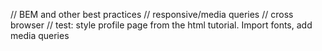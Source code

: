 // BEM and other best practices
// responsive/media queries
// cross browser
// test: style profile page from the html tutorial. Import fonts, add media queries
